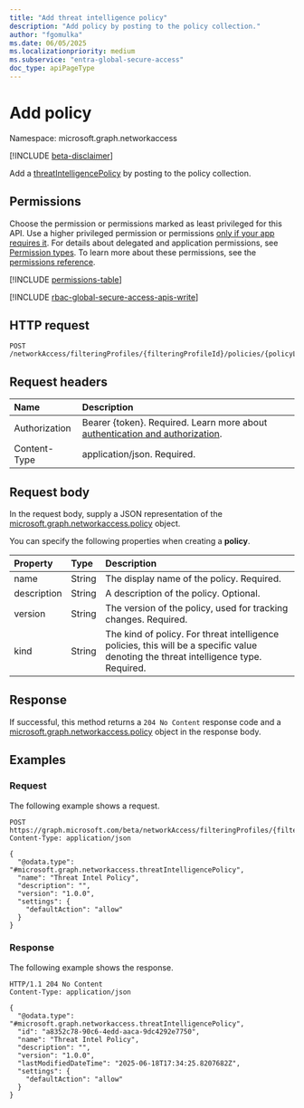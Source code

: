 ```yaml
---
title: "Add threat intelligence policy"
description: "Add policy by posting to the policy collection."
author: "fgomulka"
ms.date: 06/05/2025
ms.localizationpriority: medium
ms.subservice: "entra-global-secure-access"
doc_type: apiPageType
---
```


# Add policy

Namespace: microsoft.graph.networkaccess

[!INCLUDE [beta-disclaimer](../../includes/beta-disclaimer.md)]

Add a [threatIntelligencePolicy](../resources/networkaccess-threatintelligencepolicy.md) by posting to the policy collection.

## Permissions

Choose the permission or permissions marked as least privileged for this API. Use a higher privileged permission or permissions [only if your app requires it](/graph/permissions-overview#best-practices-for-using-microsoft-graph-permissions). For details about delegated and application permissions, see [Permission types](/graph/permissions-overview#permission-types). To learn more about these permissions, see the [permissions reference](/graph/permissions-reference).

<!-- {
  "blockType": "permissions",
  "name": "networkaccess-threatintelligencepolicylink-post-policy-permissions"
}
-->
[!INCLUDE [permissions-table](../includes/permissions/networkaccess-threatintelligencepolicylink-post-policy-permissions.md)]

[!INCLUDE [rbac-global-secure-access-apis-write](../includes/rbac-for-apis/rbac-global-secure-access-apis-write.md)]

## HTTP request

<!-- {
  "blockType": "ignored"
}
-->
``` http
POST /networkAccess/filteringProfiles/{filteringProfileId}/policies/{policyLinkId}/policy
```

## Request headers

|Name|Description|
|:---|:---|
|Authorization|Bearer {token}. Required. Learn more about [authentication and authorization](/graph/auth/auth-concepts).|
|Content-Type|application/json. Required.|

## Request body

In the request body, supply a JSON representation of the [microsoft.graph.networkaccess.policy](../resources/networkaccess-policy.md) object.

You can specify the following properties when creating a **policy**.

|Property|Type|Description|
|:---|:---|:---|
|name|String|The display name of the policy. Required.|
|description|String|A description of the policy. Optional.|
|version|String|The version of the policy, used for tracking changes. Required.|
|kind|String|The kind of policy. For threat intelligence policies, this will be a specific value denoting the threat intelligence type. Required.|



## Response

If successful, this method returns a `204 No Content` response code and a [microsoft.graph.networkaccess.policy](../resources/networkaccess-policy.md) object in the response body.

## Examples

### Request

The following example shows a request.
<!-- {
  "blockType": "request",
  "name": "create_policy_from_"
}
-->
``` http
POST https://graph.microsoft.com/beta/networkAccess/filteringProfiles/{filteringProfileId}/policies/{policyLinkId}/policy
Content-Type: application/json

{
  "@odata.type": "#microsoft.graph.networkaccess.threatIntelligencePolicy",
  "name": "Threat Intel Policy",
  "description": "",
  "version": "1.0.0",
  "settings": {
    "defaultAction": "allow"
  }
}
```


### Response

The following example shows the response.
<!-- {
  "blockType": "response",
  "truncated": true,
  "@odata.type": "microsoft.graph.networkaccess.policy"
}
-->
``` http
HTTP/1.1 204 No Content
Content-Type: application/json

{
  "@odata.type": "#microsoft.graph.networkaccess.threatIntelligencePolicy",
  "id": "a8352c78-90c6-4edd-aaca-9dc4292e7750",
  "name": "Threat Intel Policy",
  "description": "",
  "version": "1.0.0",
  "lastModifiedDateTime": "2025-06-18T17:34:25.8207682Z",
  "settings": {
    "defaultAction": "allow"
  }
}
```

